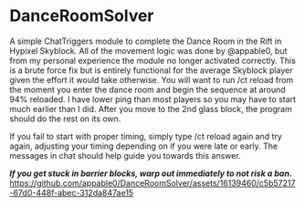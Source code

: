 # DanceRoomSolver
A simple ChatTriggers module to complete the Dance Room in the Rift in Hypixel Skyblock. All of the movement logic was done by @appable0, but from my personal experience the module no longer activated correctly. 
This is a brute force fix but is entirely functional for the average Skyblock player given the effort it would take otherwise. 
You will want to run /ct reload from the moment you enter the dance room and begin the sequence at around 94% reloaded. I have lower ping than most players so you may have to start much earlier than I did. After you move to the 2nd
glass block, the program should do the rest on its own. 

If you fail to start with proper timing, simply type /ct reload again and try again, adjusting your timing depending on if you were late or early. The messages in chat should help guide you towards this answer. 

***If you get stuck in barrier blocks, warp out immediately to not risk a ban.***
https://github.com/appable0/DanceRoomSolver/assets/16139460/c5b57217-67d0-448f-abec-312da847ae15

